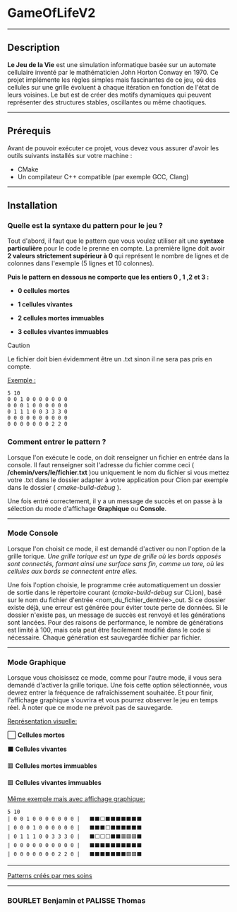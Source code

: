 # **GameOfLifeV2**

---

## **Description**
**Le Jeu de la Vie** est une simulation informatique basée sur un automate cellulaire inventé par le mathématicien John Horton Conway en 1970. Ce projet implémente les règles simples mais fascinantes de ce jeu, où des cellules sur une grille évoluent à chaque itération en fonction de l'état de leurs voisines. Le but est de créer des motifs dynamiques qui peuvent représenter des structures stables, oscillantes ou même chaotiques.

---

## **Prérequis**
Avant de pouvoir exécuter ce projet, vous devez vous assurer d'avoir les outils suivants installés sur votre machine :

- CMake
- Un compilateur C++ compatible (par exemple GCC, Clang)

---

## **Installation**

### **Quelle est la syntaxe du pattern pour le jeu ?**

Tout d'abord, il faut que le pattern que vous voulez utiliser ait une **syntaxe particulière** pour le code le prenne en compte. La première ligne doit avoir **2 valeurs strictement supérieur à 0** qui représent le nombre de lignes et de colonnes dans l'exemple (5 lignes et 10 colonnes). 

**Puis le pattern en dessous ne comporte que les entiers 0 , 1 ,2 et 3 :**

 + **0 cellules mortes**

 + **1 cellules vivantes**

 + **2 cellules mortes immuables**

 + **3 cellules vivantes immuables**

> [!CAUTION]
> Le fichier doit bien évidemment être un .txt sinon il ne sera pas pris en compte.

<ins> Exemple : </ins>

```plaintext
5 10
0 0 1 0 0 0 0 0 0 0
0 0 0 1 0 0 0 0 0 0
0 1 1 1 0 0 3 3 3 0
0 0 0 0 0 0 0 0 0 0
0 0 0 0 0 0 0 2 2 0
````

### **Comment entrer le pattern ?**

Lorsque l'on exécute le code, on doit renseigner un fichier en entrée dans la console. Il faut renseigner soit l'adresse du fichier comme ceci ( **/chemin/vers/le/fichier.txt** )ou uniquement le nom du fichier si vous mettez votre .txt dans le dossier adapter à votre application pour Clion par exemple dans le dossier ( *cmake-build-debug* ).

Une fois entré correctement, il y a un message de succès et on passe à la sélection du mode d'affichage **Graphique** ou **Console**.

---

### **Mode Console**
Lorsque l'on choisit ce mode, il est demandé d'activer ou non l'option de la grille torique. *Une grille torique est un type de grille où les bords opposés sont connectés, formant ainsi une surface sans fin, comme un tore, où les cellules aux bords se connectent entre elles.*

Une fois l'option choisie, le programme crée automatiquement un dossier de sortie dans le répertoire courant (*cmake-build-debug* sur CLion), basé sur le nom du fichier d'entrée <nom_du_fichier_dentrée>_out. Si ce dossier existe déjà, une erreur est générée pour éviter toute perte de données. Si le dossier n'existe pas, un message de succès est renvoyé et les générations sont lancées. Pour des raisons de performance, le nombre de générations est limité à 100, mais cela peut être facilement modifié dans le code si nécessaire. Chaque génération est sauvegardée fichier par fichier.

---

### **Mode Graphique**
Lorsque vous choisissez ce mode, comme pour l'autre mode, il vous sera demandé d'activer la grille torique. Une fois cette option sélectionnée, vous devrez entrer la fréquence de rafraîchissement souhaitée. Et pour finir, l'affichage graphique s'ouvrira et vous pourrez observer le jeu en temps réel. À noter que ce mode ne prévoit pas de sauvegarde.

<ins> Représentation visuelle: </ins>

⬜️ **Cellules mortes**

⬛️ **Cellules vivantes**

🟥 **Cellules mortes immuables**

🟩 **Cellules vivantes immuables**

<ins> Même exemple mais avec affichage graphique: </ins>

```plaintext
5 10
| 0 0 1 0 0 0 0 0 0 0 |   ⬛️⬛️⬜️⬛️⬛️⬛️⬛️⬛️⬛️⬛️
| 0 0 0 1 0 0 0 0 0 0 |   ⬛️⬛️⬛️⬜️⬛️⬛️⬛️⬛️⬛️⬛️
| 0 1 1 1 0 0 3 3 3 0 |   ⬛️⬜️⬜️⬜️⬛️⬛️🟥🟥🟥⬛️
| 0 0 0 0 0 0 0 0 0 0 |   ⬛️⬛️⬛️⬛️⬛️⬛️⬛️⬛️⬛️⬛️
| 0 0 0 0 0 0 0 2 2 0 |   ⬛️⬛️⬛️⬛️⬛️⬛️⬛️🟩🟩⬛️
````


---

 [Patterns créés par mes soins](https://drive.google.com/drive/folders/1abUCeNt5N0Q2OFq-pnItLVtpspVcLbbx?usp=drive_link)

---

### BOURLET Benjamin et PALISSE Thomas
